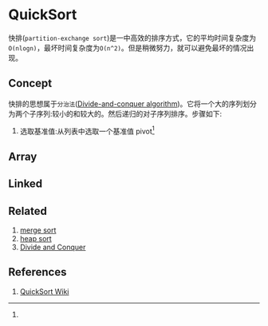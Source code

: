 # QuickSort
快排(`partition-exchange sort`)是一中高效的排序方式，它的平均时间复杂度为`O(nlogn)`，最坏时间复杂度为`O(n^2)`。但是稍微努力，就可以避免最坏的情况出现。

## Concept

快排的思想属于`分治法`([Divide-and-conquer algorithm](https://en.wikipedia.org/wiki/Divide-and-conquer_algorithm))。它将一个大的序列划分为两个子序列:较小的和较大的。然后递归的对子序列排序。步骤如下:

1. 选取基准值:从列表中选取一个基准值 pivot[^1]





## Array


## Linked


## Related
1. [merge sort](./merge_sort.md)
2. [heap sort](./heap_sort.md)
3. [Divide and Conquer](./divide_and_conquer.md)


## References
1. [QuickSort Wiki](https://en.wikipedia.org/wiki/Quicksort)
   
[^1]:


